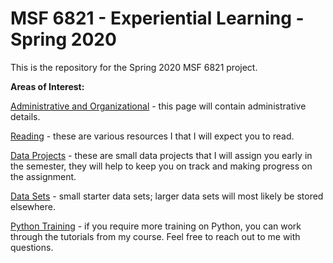 # MSF 6821 - Experiential Learning - Spring 2020 
This is the repository for the Spring 2020 MSF 6821 project.

**Areas of Interest:**

[Administrative and Organizational](https://github.com/active-analytics/msf6821_2020_spring/blob/master/markdown_documents/01_administrative.md) - this page will contain administrative details.

[Reading](https://github.com/active-analytics/msf6821_2020_spring/blob/master/markdown_documents/02_reading.md) - these are various resources I that I will expect you to read.

[Data Projects](https://github.com/active-analytics/msf6821_2020_spring/blob/master/markdown_documents/03_data_projects.md) - these are small data projects that I will assign you early in the semester, they will help to keep you on track and making progress on the assignment.

[Data Sets](https://github.com/active-analytics/msf6821_2020_spring/tree/master/data_sets) - small starter data sets; larger data sets will most likely be stored elsewhere.

[Python Training](https://pritamdalal.github.io/fm5990_2019_fall_site/) - if you require more training on Python, you can work through the tutorials from my course.  Feel free to reach out to me with questions.
